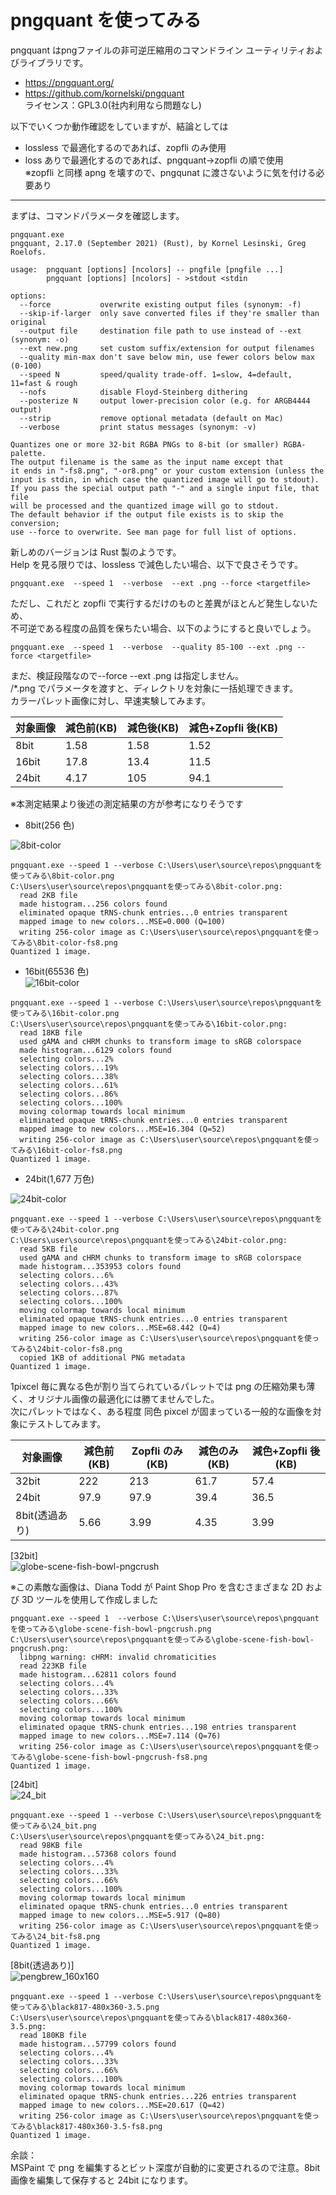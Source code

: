 # pngquant を使ってみる

pngquant はpngファイルの非可逆圧縮用のコマンドライン ユーティリティおよびライブラリです。

- https://pngquant.org/
- https://github.com/kornelski/pngquant  
  ライセンス：GPL3.0(社内利用なら問題なし)

以下でいくつか動作確認をしていますが、結論としては

- lossless で最適化するのであれば、zopfli のみ使用
- loss ありで最適化するのであれば、pngquant→zopfli の順で使用  
  ※zopfli と同様 apng を壊すので、pngqunat に渡さないように気を付ける必要あり

---

まずは、コマンドパラメータを確認します。

```
pngquant.exe
pngquant, 2.17.0 (September 2021) (Rust), by Kornel Lesinski, Greg Roelofs.

usage:  pngquant [options] [ncolors] -- pngfile [pngfile ...]
        pngquant [options] [ncolors] - >stdout <stdin

options:
  --force           overwrite existing output files (synonym: -f)
  --skip-if-larger  only save converted files if they're smaller than original
  --output file     destination file path to use instead of --ext (synonym: -o)
  --ext new.png     set custom suffix/extension for output filenames
  --quality min-max don't save below min, use fewer colors below max (0-100)
  --speed N         speed/quality trade-off. 1=slow, 4=default, 11=fast & rough
  --nofs            disable Floyd-Steinberg dithering
  --posterize N     output lower-precision color (e.g. for ARGB4444 output)
  --strip           remove optional metadata (default on Mac)
  --verbose         print status messages (synonym: -v)

Quantizes one or more 32-bit RGBA PNGs to 8-bit (or smaller) RGBA-palette.
The output filename is the same as the input name except that
it ends in "-fs8.png", "-or8.png" or your custom extension (unless the
input is stdin, in which case the quantized image will go to stdout).
If you pass the special output path "-" and a single input file, that file
will be processed and the quantized image will go to stdout.
The default behavior if the output file exists is to skip the conversion;
use --force to overwrite. See man page for full list of options.
```

新しめのバージョンは Rust 製のようです。  
Help を見る限りでは、lossless で減色したい場合、以下で良さそうです。

```
pngquant.exe  --speed 1  --verbose  --ext .png --force <targetfile>
```

ただし、これだと zopfli で実行するだけのものと差異がほとんど発生しないため、  
不可逆である程度の品質を保ちたい場合、以下のようにすると良いでしょう。

```
pngquant.exe  --speed 1  --verbose  --quality 85-100 --ext .png --force <targetfile>
```

まだ、検証段階なので--force --ext .png は指定しません。  
/\*.png でパラメータを渡すと、ディレクトリを対象に一括処理できます。  
カラーパレット画像に対し、早速実験してみます。

| 対象画像 | 減色前(KB) | 減色後(KB) | 減色+Zopfli 後(KB) |
| -------- | ---------- | ---------- | ------------------ |
| 8bit     | 1.58       | 1.58       | 1.52               |
| 16bit    | 17.8       | 13.4       | 11.5               |
| 24bit    | 4.17       | 105        | 94.1               |

※本測定結果より後述の測定結果の方が参考になりそうです

- 8bit(256 色)

![8bit-color](https://user-images.githubusercontent.com/49807271/210291534-ef0e421c-c509-481f-993f-431e84dbabde.png)

```
pngquant.exe --speed 1 --verbose C:\Users\user\source\repos\pngquantを使ってみる\8bit-color.png
C:\Users\user\source\repos\pngquantを使ってみる\8bit-color.png:
  read 2KB file
  made histogram...256 colors found
  eliminated opaque tRNS-chunk entries...0 entries transparent
  mapped image to new colors...MSE=0.000 (Q=100)
  writing 256-color image as C:\Users\user\source\repos\pngquantを使ってみる\8bit-color-fs8.png
Quantized 1 image.
```

- 16bit(65536 色)  
  ![16bit-color](https://user-images.githubusercontent.com/49807271/210291551-0129b521-9a74-49ac-b745-86f5b2226ba5.png)

```
pngquant.exe --speed 1 --verbose C:\Users\user\source\repos\pngquantを使ってみる\16bit-color.png
C:\Users\user\source\repos\pngquantを使ってみる\16bit-color.png:
  read 18KB file
  used gAMA and cHRM chunks to transform image to sRGB colorspace
  made histogram...6129 colors found
  selecting colors...2%
  selecting colors...19%
  selecting colors...38%
  selecting colors...61%
  selecting colors...86%
  selecting colors...100%
  moving colormap towards local minimum
  eliminated opaque tRNS-chunk entries...0 entries transparent
  mapped image to new colors...MSE=16.304 (Q=52)
  writing 256-color image as C:\Users\user\source\repos\pngquantを使ってみる\16bit-color-fs8.png
Quantized 1 image.
```

- 24bit(1,677 万色)

![24bit-color](https://user-images.githubusercontent.com/49807271/210291595-6740f43e-b9e6-4db6-9a5f-fb9e6005b902.png)

```
pngquant.exe --speed 1 --verbose C:\Users\user\source\repos\pngquantを使ってみる\24bit-color.png
C:\Users\user\source\repos\pngquantを使ってみる\24bit-color.png:
  read 5KB file
  used gAMA and cHRM chunks to transform image to sRGB colorspace
  made histogram...353953 colors found
  selecting colors...6%
  selecting colors...43%
  selecting colors...87%
  selecting colors...100%
  moving colormap towards local minimum
  eliminated opaque tRNS-chunk entries...0 entries transparent
  mapped image to new colors...MSE=68.442 (Q=4)
  writing 256-color image as C:\Users\user\source\repos\pngquantを使ってみる\24bit-color-fs8.png
  copied 1KB of additional PNG metadata
Quantized 1 image.
```

1pixcel 毎に異なる色が割り当てられているパレットでは png の圧縮効果も薄く、オリジナル画像の最適化には勝てませんでした。  
次にパレットではなく、ある程度 同色 pixcel が固まっている一般的な画像を対象にテストしてみます。

| 対象画像       | 減色前(KB) | Zopfli のみ(KB) | 減色のみ(KB) | 減色+Zopfli 後(KB) |
| -------------- | ---------- | --------------- | ------------ | ------------------ |
| 32bit          | 222        | 213             | 61.7         | 57.4               |
| 24bit          | 97.9       | 97.9            | 39.4         | 36.5               |
| 8bit(透過あり) | 5.66       | 3.99            | 4.35         | 3.99               |

[32bit]  
![globe-scene-fish-bowl-pngcrush](https://user-images.githubusercontent.com/49807271/210296821-05aecadd-d842-49c8-9c90-7afd1d4035ce.png)

※この素敵な画像は、Diana Todd が Paint Shop Pro を含むさまざまな 2D および 3D ツールを使用して作成しました

```
pngquant.exe --speed 1  --verbose C:\Users\user\source\repos\pngquantを使ってみる\globe-scene-fish-bowl-pngcrush.png
C:\Users\user\source\repos\pngquantを使ってみる\globe-scene-fish-bowl-pngcrush.png:
  libpng warning: cHRM: invalid chromaticities
  read 223KB file
  made histogram...62811 colors found
  selecting colors...4%
  selecting colors...33%
  selecting colors...66%
  selecting colors...100%
  moving colormap towards local minimum
  eliminated opaque tRNS-chunk entries...198 entries transparent
  mapped image to new colors...MSE=7.114 (Q=76)
  writing 256-color image as C:\Users\user\source\repos\pngquantを使ってみる\globe-scene-fish-bowl-pngcrush-fs8.png
Quantized 1 image.
```

[24bit]  
![24_bit](https://user-images.githubusercontent.com/49807271/210301963-fc865d55-c8ee-4c13-a6e0-002652c81e68.png)

```
pngquant.exe --speed 1 --verbose C:\Users\user\source\repos\pngquantを使ってみる\24_bit.png
C:\Users\user\source\repos\pngquantを使ってみる\24_bit.png:
  read 98KB file
  made histogram...57368 colors found
  selecting colors...4%
  selecting colors...33%
  selecting colors...66%
  selecting colors...100%
  moving colormap towards local minimum
  eliminated opaque tRNS-chunk entries...0 entries transparent
  mapped image to new colors...MSE=5.917 (Q=80)
  writing 256-color image as C:\Users\user\source\repos\pngquantを使ってみる\24_bit-fs8.png
Quantized 1 image.
```

[8bit(透過あり)]  
![pengbrew_160x160](https://user-images.githubusercontent.com/49807271/210299944-25293dca-d36f-4e31-aedd-5c2ae786f827.png)

```
pngquant.exe --speed 1 --verbose C:\Users\user\source\repos\pngquantを使ってみる\black817-480x360-3.5.png
C:\Users\user\source\repos\pngquantを使ってみる\black817-480x360-3.5.png:
  read 180KB file
  made histogram...57799 colors found
  selecting colors...4%
  selecting colors...33%
  selecting colors...66%
  selecting colors...100%
  moving colormap towards local minimum
  eliminated opaque tRNS-chunk entries...226 entries transparent
  mapped image to new colors...MSE=20.617 (Q=42)
  writing 256-color image as C:\Users\user\source\repos\pngquantを使ってみる\black817-480x360-3.5-fs8.png
Quantized 1 image.
```

余談：  
MSPaint で png を編集するとビット深度が自動的に変更されるので注意。8bit 画像を編集して保存すると 24bit になります。
